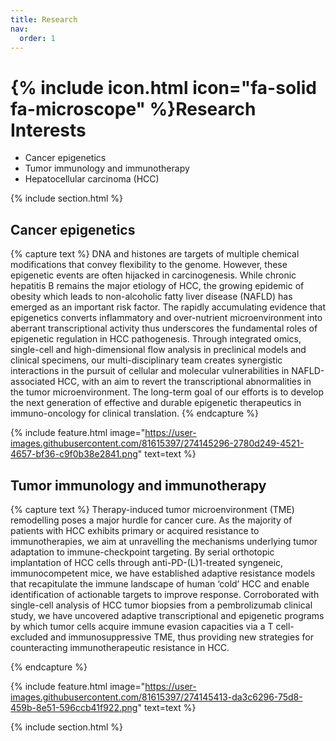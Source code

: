 ```yaml
---
title: Research
nav:
  order: 1
---
```


# {% include icon.html icon="fa-solid fa-microscope" %}Research Interests

* Cancer epigenetics
* Tumor immunology and immunotherapy
* Hepatocellular carcinoma (HCC)

{% include section.html %}

## **Cancer epigenetics**

{% capture text %}
DNA and histones are targets of multiple chemical modifications that convey flexibility to the genome. However, these epigenetic events are often hijacked in carcinogenesis. While chronic hepatitis B remains the major etiology of HCC, the growing epidemic of obesity which leads to non-alcoholic fatty liver disease (NAFLD) has emerged as an important risk factor. The rapidly accumulating evidence that epigenetics converts inflammatory and over-nutrient microenvironment into aberrant transcriptional activity thus underscores the fundamental roles of epigenetic regulation in HCC pathogenesis. Through integrated omics, single-cell and high-dimensional flow analysis in preclinical models and clinical specimens, our multi-disciplinary team creates synergistic interactions in the pursuit of cellular and molecular vulnerabilities in NAFLD-associated HCC, with an aim to revert the transcriptional abnormalities in the tumor microenvironment. The long-term goal of our efforts is to develop the next generation of effective and durable epigenetic therapeutics in immuno-oncology for clinical translation.
{% endcapture %}

{%
  include feature.html
  image="https://user-images.githubusercontent.com/81615397/274145296-2780d249-4521-4657-bf36-c9f0b38e2841.png"
  text=text
%}


## **Tumor immunology and immunotherapy**

{% capture text %}
Therapy-induced tumor microenvironment (TME) remodelling poses a major hurdle for cancer cure. As the majority of patients with HCC exhibits primary or acquired resistance to immunotherapies, we aim at unravelling the mechanisms underlying tumor adaptation to immune-checkpoint targeting. By serial orthotopic implantation of HCC cells through anti-PD-(L)1-treated syngeneic, immunocompetent mice, we have established adaptive resistance models that recapitulate the immune landscape of human ‘cold’ HCC and enable identification of actionable targets to improve response. Corroborated with single-cell analysis of HCC tumor biopsies from a pembrolizumab clinical study, we have uncovered adaptive transcriptional and epigenetic programs by which tumor cells acquire immune evasion capacities via a T cell-excluded and immunosuppressive TME, thus providing new strategies for counteracting immunotherapeutic resistance in HCC. 

{% endcapture %}

{%
  include feature.html
  image="https://user-images.githubusercontent.com/81615397/274145413-da3c6296-75d8-459b-8e51-596ccb41f922.png"
  text=text
%}

{% include section.html %}